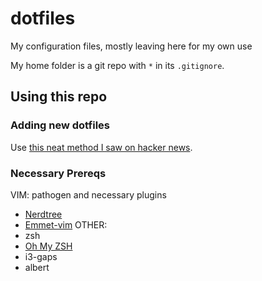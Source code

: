 # dotfiles
My configuration files, mostly leaving here for my own use

My home folder is a git repo with `*` in its `.gitignore`.


## Using this repo
### Adding new dotfiles
Use [this neat method I saw on hacker news](https://developer.atlassian.com/blog/2016/02/best-way-to-store-dotfiles-git-bare-repo/).

### Necessary Prereqs
VIM: pathogen and necessary plugins
 - [Nerdtree](https://github.com/scrooloose/nerdtree)
 - [Emmet-vim](https://github.com/mattn/emmet-vim)
OTHER:
 - zsh
 - [Oh My ZSH](https://github.com/robbyrussell/oh-my-zsh)
 - i3-gaps
 - albert

